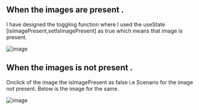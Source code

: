 ## When the images are present .

 I have designed the toggling function where I used the useState [isImagePresent,setIsImagePresent] as true which means that image is present. 

  ![image](https://github.com/ShreyasMandlik/Cards/assets/66509499/0745b580-669b-43fc-a128-9ffa03e9b361)

## When the images is not present .


  Onclick of the image the isImagePresent as false i.e Scenario for the image not present. Below is the image for the same.

  ![image](https://github.com/ShreyasMandlik/Cards/assets/66509499/4cdc2e60-833e-414b-ace0-2db7cc7d68b9)
